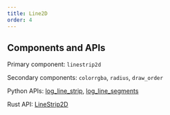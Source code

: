 ```yaml
---
title: Line2D
order: 4
---
```


## Components and APIs
Primary component: `linestrip2d`

Secondary components: `colorrgba`, `radius`, `draw_order`

Python APIs: [log_line_strip](https://ref.rerun.io/docs/python/latest/common/spatial_primitives/#rerun.log_line_strip), [log_line_segments](https://ref.rerun.io/docs/python/latest/common/spatial_primitives/#rerun.log_line_segments)

Rust API: [LineStrip2D](https://docs.rs/rerun/latest/rerun/components/struct.LineStrip2D.html)
